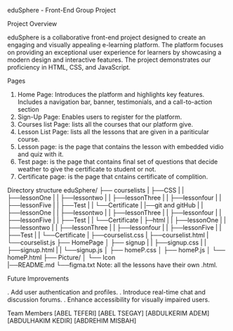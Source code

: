 eduSphere - Front-End Group Project
  
  Project Overview
  
  eduSphere is a collaborative front-end project designed to create an engaging and visually appealing e-learning platform.
  The platform focuses on providing an exceptional user experience for learners by showcasing a modern design and interactive features. 
  The project demonstrates our proficiency in HTML, CSS, and JavaScript.
  
  Pages

  1. Home Page:
      Introduces the platform and highlights key features.
      Includes a navigation bar, banner, testimonials, and a call-to-action section
  2. Sign-Up Page:
      Enables users to register for the platform.
  3. Courses list Page:
       lists all the courses that our platform give.  
  4. Lesson List Page:
       lists all the lessons that are given in a pariticular course.
  5. Lesson page:
        is the page that contains the lesson with embedded vidio and quiz with it.
  6. Test page:
       is the page that contains final set of questions that decide weather to give the certificate to student or not.  
  7. Certificate page:
        is the page that cntains certificate of complition.

  Directory structure
        eduSphere/
                  ├── courselists
                  |   ├──CSS
                  |   |     ├──lessonOne
                  |   |    ├──lessontwo
                  |   |     ├──lessonThree
                  |   |     ├──lessonfour
                  |   |     ├──lessonFive 
                  |   |     ├──Test
                  |   |     └──Certificate
                  |   |──git and gitHub
                  |   |     ├──lessonOne
                  |   |     ├──lessontwo
                  |   |     ├──lessonThree
                  |   |     ├──lessonfour
                  |   |     ├──lessonFive 
                  |   |     ├──Test
                  |   |     └──Certificate
                  |   ├─html
                  |   |     ├──lessonOne
                  |   |     ├──lessontwo
                  |   |     ├──lessonThree
                  |   |     ├──lessonfour
                  |   |     ├──lessonFive 
                  |   |     ├──Test
                  |   |     └──Certificate
                  |   ├──courselist.css
                  |   ├──courselist.html
                  |   └──courselist.js
                  ├── HomePage
                  │   ├── signup
                  |   |     ├──signup.css
                  |   |     ├──signup.html
                  |   |     └──signup.js
                  │   ├── homeP.css
                  │   ├── homeP.js
                  │   └── homeP.html
                  ├── Picture/
                  │   └── Icon   
                  |──README.md
                  └──figma.txt 
                  Note: all the lessons have their own .html. 
  
  Future Improvements

  . Add user authentication and profiles.
  . Introduce real-time chat and discussion forums.
  . Enhance accessibility for visually impaired users.
  
  Team Members
    [ABEL TEFERI]
    [ABEL TSEGAY]
    [ABDULKERIM ADEM]
    [ABDULHAKIM KEDIR]
    [ABDREHIM MISBAH]
    
